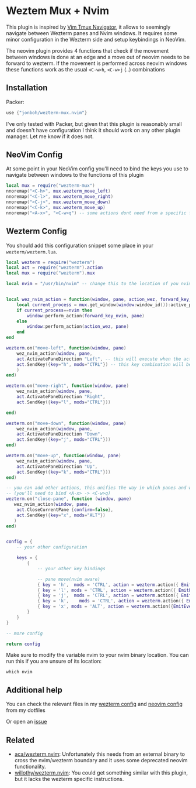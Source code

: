 # Weztem Mux + Nvim
This plugin is inspired by [Vim Tmux Navigator](https://github.com/christoomey/vim-tmux-navigator),
it allows to seemingly navigate between Wezterm panes and Nvim windows.
It requires some minor configuration in the Wezterm side and setup keybindings in NeoVim.

The neovim plugin provides 4 functions that check if the movement between windows
is done at an edge and a move out of neovim needs to be forward to wezterm.
If the movement is performed across neovim windows these functions work as the usual
`<C-w>h`, `<C-w>j` (..) combinations

## Installation
Packer:
```lua
use {"jonboh/wezterm-mux.nvim"}
```

I've only tested with Packer, but given that this plugin is reasonably small
and doesn't have configuration I think it should work on any other plugin
manager. Let me know if it does not.

## NeoVim Config
At some point in your NeoVim config you'll need to bind the keys you use to navigate between windows
to the functions of this plugin
```lua
local mux = require("wezterm-mux")
nnoremap("<C-h>", mux.wezterm_move_left)
nnoremap("<C-l>", mux.wezterm_move_right)
nnoremap("<C-j>", mux.wezterm_move_down)
nnoremap("<C-k>", mux.wezterm_move_up)
nnoremap("<A-x>", "<C-w>q") -- some actions dont need from a specific function
```

## Wezterm Config
You should add this configuration snippet some place in your `wezterm/wezterm.lua`.

```lua
local wezterm = require("wezterm")
local act = require("wezterm").action
local mux = require("wezterm").mux

local nvim = "/usr/bin/nvim" -- change this to the location of you nvim


local wez_nvim_action = function(window, pane, action_wez, forward_key_nvim)
    local current_process = mux.get_window(window:window_id()):active_pane():get_foreground_process_name()
    if current_process==nvim then
        window:perform_action(forward_key_nvim, pane)
    else
        window:perform_action(action_wez, pane)
    end
end

wezterm.on("move-left", function(window, pane)
	wez_nvim_action(window, pane, 
    act.ActivatePaneDirection "Left", -- this will execute when the active pane is not a nvim instance
    act.SendKey({key="h", mods="CTRL"}) -- this key combination will be forwarded to nvim if the active pane is a nvim instance
    )
end)

wezterm.on("move-right", function(window, pane)
	wez_nvim_action(window, pane, 
    act.ActivatePaneDirection "Right", 
    act.SendKey({key="l", mods="CTRL"}))

end)

wezterm.on("move-down", function(window, pane)
	wez_nvim_action(window, pane, 
    act.ActivatePaneDirection "Down",
    act.SendKey({key="j", mods="CTRL"}))
end)

wezterm.on("move-up", function(window, pane)
	wez_nvim_action(window, pane, 
    act.ActivatePaneDirection "Up", 
    act.SendKey({key="k", mods="CTRL"}))
end)

-- you can add other actions, this unifies the way in which panes and windows are closed 
-- (you'll need to bind <A-x> -> <C-w>q)
wezterm.on("close-pane", function (window, pane)
   wez_nvim_action(window, pane, 
    act.CloseCurrentPane {confirm=false},
    act.SendKey({key="x", mods="ALT"})
   )
end)


config = {
    -- your other configuration

    keys = {
        {
            -- your other key bindings

            -- pane move(nvim aware)
            { key = 'h',  mods = 'CTRL', action = wezterm.action({ EmitEvent = "move-left" }) },
            { key = 'l', mods = 'CTRL', action = wezterm.action({ EmitEvent = "move-right" }) },
            { key = 'j',  mods = 'CTRL', action = wezterm.action({ EmitEvent = "move-down" }) },
            { key = 'k',    mods = 'CTRL', action = wezterm.action({ EmitEvent = "move-up" }) },
            { key = 'x', mods = 'ALT', action = wezterm.action({EmitEvent="close-pane"})},
        }
    }
}

-- more config

return config
```

Make sure to modify the variable nvim to your nvim binary location. You can run this if you are unsure of its location:
```shell
which nvim
```

## Additional help
You can check the relevant files in my [wezterm config](https://github.com/jonboh/dotfiles/tree/main/.config/wezterm) and [neovim config](https://github.com/jonboh/dotfiles/blob/main/.config/nvim/after/plugin/keymap/init.lua#L36) from my dotfiles

Or open an [issue](https://github.com/jonboh/wezterm-mux.nvim/issues)

## Related
- [aca/wezterm.nvim](https://github.com/aca/wezterm.nvim): Unfortunately this needs from an external binary to cross the nvim/wezterm boundary and it uses some deprecated neovim functionality.
- [willothy/wezterm.nvim](https://github.com/willothy/wezterm.nvim): You could get something similar with this plugin, but it lacks the wezterm specific instructions.
